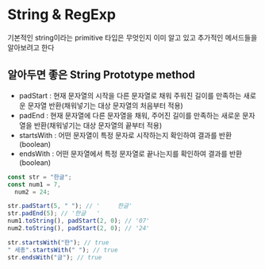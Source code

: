 # String & RegExp

기본적인 string이라는 primitive 타입은 무엇인지 이미 알고 있고 추가적인 메서드들을 알아보려고 한다<br>

## 알아두면 좋은 String Prototype method

- padStart : 현재 문자열의 시작을 다른 문자열로 채워 주워진 길이를 만족하는 새로운 문자열 반환(채워넣기는 대상 문자열의 처음부터 적용)
- padEnd : 현재 문자열에 다른 문자열을 채워, 주어진 길이를 만족하는 새로운 문자열을 반환(채워넣기는 대상 문자열의 끝부터 적용)
- startsWith : 어떤 문자열이 특정 문자로 시작하는지 확인하여 결과를 반환(boolean)
- endsWith : 어떤 문자열에서 특정 문자열로 끝나는지를 확인하여 결과를 반환(boolean)

```javascript
const str = "한글";
const num1 = 7,
  num2 = 24;

str.padStart(5, " "); // '     한글'
str.padEnd(5); // '한글   '
num1.toString(), padStart(2, 0); // '07'
num2.toString(), padStart(2, 0); // '24'

str.startsWith("한"); // true
" 세종".startsWith(" "); // true
str.endsWith("글"); // true
```

